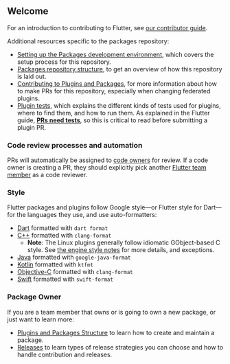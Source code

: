 ## Welcome

For an introduction to contributing to Flutter, see [our contributor
guide](https://github.com/flutter/flutter/blob/master/CONTRIBUTING.md).

Additional resources specific to the packages repository:
- [Setting up the Packages development
  environment](https://github.com/flutter/flutter/blob/master/docs/ecosystem/contributing/Setting-up-the-Packages-development-environment.md),
  which covers the setup process for this repository.
- [Packages repository structure](https://github.com/flutter/flutter/blob/master/docs/ecosystem/Plugins-and-Packages-repository-structure.md),
  to get an overview of how this repository is laid out.
- [Contributing to Plugins and Packages](https://github.com/flutter/flutter/blob/master/docs/ecosystem/contributing/README.md),
  for more information about how to make PRs for this repository, especially when
  changing federated plugins.
- [Plugin tests](https://github.com/flutter/flutter/blob/master/docs/ecosystem/testing/Plugin-Tests.md),
  which explains the different kinds of tests used for plugins, where to find them, and how to run them.
  As explained in the Flutter guide,
  [**PRs need tests**](https://github.com/flutter/flutter/blob/master/docs/contributing/Tree-hygiene.md#tests), so
  this is critical to read before submitting a plugin PR.

### Code review processes and automation

PRs will automatically be assigned to
[code owners](https://github.com/flutter/packages/blob/main/CODEOWNERS)
for review.
If a code owner is creating a PR, they should explicitly pick another
[Flutter team member](https://github.com/flutter/flutter/blob/master/docs/contributing/Contributor-access.md)
as a code reviewer.

### Style

Flutter packages and plugins follow Google style—or Flutter style for Dart—for the languages they
use, and use auto-formatters:
- [Dart](https://github.com/flutter/flutter/blob/master/docs/contributing/Style-guide-for-Flutter-repo.md) formatted
  with `dart format`
- [C++](https://google.github.io/styleguide/cppguide.html) formatted with `clang-format`
  - **Note**: The Linux plugins generally follow idiomatic GObject-based C
    style. See [the engine style
    notes](https://github.com/flutter/engine/blob/main/CONTRIBUTING.md#style)
    for more details, and exceptions.
- [Java](https://google.github.io/styleguide/javaguide.html) formatted with
  `google-java-format`
- [Kotlin](https://developer.android.com/kotlin/style-guide) formatted with
  `ktfmt`
- [Objective-C](https://google.github.io/styleguide/objcguide.html) formatted with
  `clang-format`
- [Swift](https://google.github.io/swift/) formatted with `swift-format`

### Package Owner

If you are a team member that owns or is going to own a new package, or just want to learn more:

- [Plugins and Packages Structure](https://github.com/flutter/flutter/blob/master/docs/ecosystem/Plugins-and-Packages-repository-structure.md)
  to learn how to create and maintain a package.
- [Releases](https://github.com/flutter/flutter/blob/master/docs/ecosystem/release/README.md)
  to learn types of release strategies you can choose and how to handle contribution and releases.
